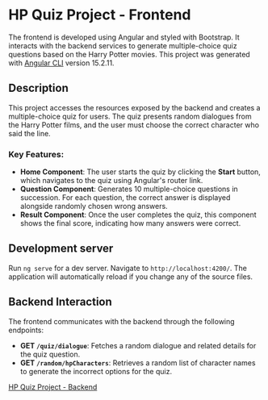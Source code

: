 # HP Quiz Project - Frontend

The frontend is developed using Angular and styled with Bootstrap. It interacts with the backend services to generate multiple-choice quiz questions based on the Harry Potter movies.
This project was generated with [Angular CLI](https://github.com/angular/angular-cli) version 15.2.11.

## Description

This project accesses the resources exposed by the backend and creates a multiple-choice quiz for users. The quiz presents random dialogues from the Harry Potter films, and the user must choose the correct character who said the line.

### Key Features:
- **Home Component**: The user starts the quiz by clicking the **Start** button, which navigates to the quiz using Angular's router link.
- **Question Component**: Generates 10 multiple-choice questions in succession. For each question, the correct answer is displayed alongside randomly chosen wrong answers.
- **Result Component**: Once the user completes the quiz, this component shows the final score, indicating how many answers were correct.

## Development server

Run `ng serve` for a dev server. Navigate to `http://localhost:4200/`. The application will automatically reload if you change any of the source files.

## Backend Interaction

The frontend communicates with the backend through the following endpoints:

- **GET `/quiz/dialogue`**: Fetches a random dialogue and related details for the quiz question.
- **GET `/random/hpCharacters`**: Retrieves a random list of character names to generate the incorrect options for the quiz.

[HP Quiz Project - Backend](https://github.com/MattFabrizi/HP-Quiz-Rest)
